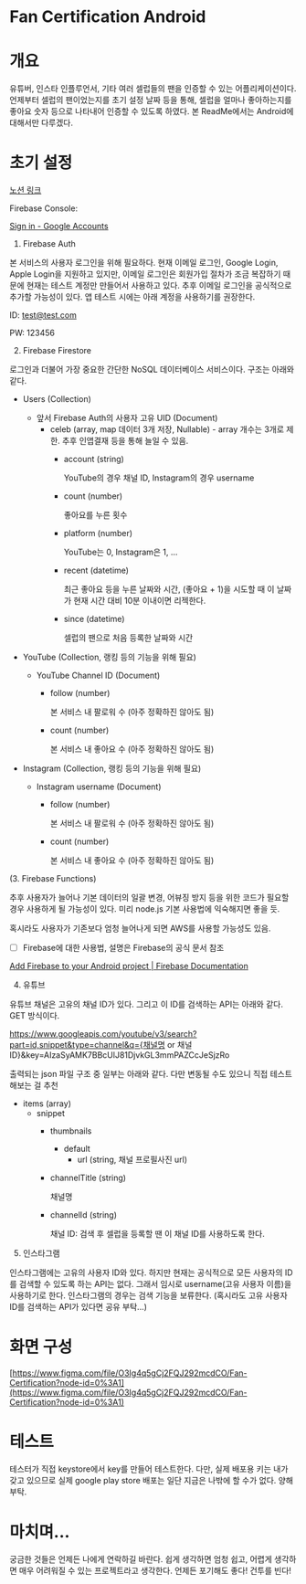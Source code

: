 # Fan Certification Android

# 개요

유튜버, 인스타 인플루언서, 기타 여러 셀럽들의 팬을 인증할 수 있는 어플리케이션이다. 언제부터 셀럽의 팬이었는지를 초기 설정 날짜 등을 통해, 셀럽을 얼마나 좋아하는지를 좋아요 숫자 등으로 나타내어 인증할 수 있도록 하였다. 본 ReadMe에서는 Android에 대해서만 다루겠다.

# 초기 설정

[노션 링크](https://www.notion.so/Fan-Certification-Android-a55ec9850b654d04b74b28d823ae9642)

Firebase Console: 

[Sign in - Google Accounts](https://console.firebase.google.com/u/0/project/fan-certification/overview)

1. Firebase Auth

본 서비스의 사용자 로그인을 위해 필요하다. 현재 이메일 로그인, Google Login, Apple Login을 지원하고 있지만, 이메일 로그인은 회원가입 절차가 조금 복잡하기 때문에 현재는 테스트 계정만 만들어서 사용하고 있다. 추후 이메일 로그인을 공식적으로 추가할 가능성이 있다. 앱 테스트 시에는 아래 계정을 사용하기를 권장한다.

ID: [test@test.com](mailto:test@test.com)

PW: 123456

2. Firebase Firestore

로그인과 더불어 가장 중요한 간단한 NoSQL 데이터베이스 서비스이다. 구조는 아래와 같다.

- Users (Collection)
    - 앞서 Firebase Auth의 사용자 고유 UID (Document)
        - celeb (array, map 데이터 3개 저장, Nullable) - array 개수는 3개로 제한. 추후 인앱결재 등을 통해 늘일 수 있음.
            - account (string)
                
                YouTube의 경우 채널 ID, Instagram의 경우 username
                
            - count (number)
                
                좋아요를 누른 횟수
                
            - platform (number)
                
                YouTube는 0, Instagram은 1, ...
                
            - recent (datetime)
                
                최근 좋아요 등을 누른 날짜와 시간, (좋아요 + 1)을 시도할 때 이 날짜가 현재 시간 대비 10분 이내이면 리젝한다.
                
            - since (datetime)
                
                셀럽의 팬으로 처음 등록한 날짜와 시간
                
- YouTube (Collection, 랭킹 등의 기능을 위해 필요)
    - YouTube Channel ID (Document)
        - follow (number)
            
            본 서비스 내 팔로워 수 (아주 정확하진 않아도 됨)
            
        - count (number)
            
            본 서비스 내 좋아요 수 (아주 정확하진 않아도 됨)
            
- Instagram (Collection, 랭킹 등의 기능을 위해 필요)
    - Instagram username (Document)
        - follow (number)
            
            본 서비스 내 팔로워 수 (아주 정확하진 않아도 됨)
            
        - count (number)
            
            본 서비스 내 좋아요 수 (아주 정확하진 않아도 됨)
            

(3. Firebase Functions)

추후 사용자가 늘어나 기본 데이터의 일괄 변경, 어뷰징 방지 등을 위한 코드가 필요할 경우 사용하게 될 가능성이 있다. 미리 node.js 기본 사용법에 익숙해지면 좋을 듯.

혹시라도 사용자가 기존보다 엄청 늘어나게 되면 AWS를 사용할 가능성도 있음.

- [ ]  Firebase에 대한 사용법, 설명은 Firebase의 공식 문서 참조

[Add Firebase to your Android project | Firebase Documentation](https://firebase.google.com/docs/android/setup?authuser=0)

4. 유튜브

유튜브 채널은 고유의 채널 ID가 있다. 그리고 이 ID를 검색하는 API는 아래와 같다. GET 방식이다.

https://www.googleapis.com/youtube/v3/search?part=id,snippet&type=channel&q={채널명 or 채널ID}&key=AIzaSyAMK7BBcUlJ81DjvkGL3mmPAZCcJeSjzRo

출력되는 json 파일 구조 중 일부는 아래와 같다. 다만 변동될 수도 있으니 직접 테스트해보는 걸 추천

- items (array)
    - snippet
        - thumbnails
            - default
                - url (string, 채널 프로필사진 url)
        - channelTitle (string)
            
            채널명
            
        - channelId (string)
            
            채널 ID: 검색 후 셀럽을 등록할 땐 이 채널 ID를 사용하도록 한다.
            

5. 인스타그램

인스타그램에는 고유의 사용자 ID와 있다. 하지만 현재는 공식적으로 모든 사용자의 ID를 검색할 수 있도록 하는 API는 없다. 그래서 임시로 username(고유 사용자 이름)을 사용하기로 한다. 인스타그램의 경우는 검색 기능을 보류한다. (혹시라도 고유 사용자 ID를 검색하는 API가 있다면 공유 부탁...)

# 화면 구성

[https://www.figma.com/file/O3Ig4q5gCj2FQJ292mcdCO/Fan-Certification?node-id=0%3A1](https://www.figma.com/file/O3Ig4q5gCj2FQJ292mcdCO/Fan-Certification?node-id=0%3A1)

# 테스트

테스터가 직접 keystore에서 key를 만들어 테스트한다. 다만, 실제 배포용 키는 내가 갖고 있으므로 실제 google play store 배포는 일단 지금은 나밖에 할 수가 없다. 양해 부탁.

# 마치며...

궁금한 것들은 언제든 나에게 연락하길 바란다. 쉽게 생각하면 엄청 쉽고, 어렵게 생각하면 매우 어려워질 수 있는 프로젝트라고 생각한다. 언제든 포기해도 좋다! 건투를 빈다!
